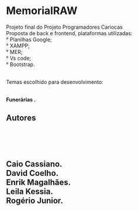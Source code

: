 # MemorialRAW
Projeto final do Projeto Programadores Cariocas
<br>
Proposta de back e frontend, plataformas utilizadas:
<br>
° Planilhas Google; <br>
° XAMPP; <br>
° MER; <br>
° Vs code; <br>
° Bootstrap. <br>
<br>

Temas escolhido para desenvolvimento:
<br><br>

<b> Funerárias <b>. <br>

<h2>Autores<h2>
  
  <br><br>
  
  <b> Caio Cassiano<b>.
    <br>
   <b>David Coelho<b/>.
   <br>
    <b>Enrik Magalhães<b/>.
      <br>
      <b>Leila Kessia<b/>.
        <br>
        <b>Rogério Junior<b/>.
